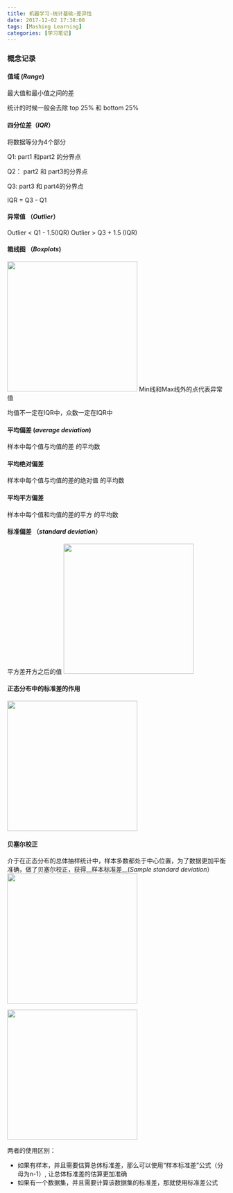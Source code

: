 ```yaml
---
title: 机器学习-统计基础-差异性
date: 2017-12-02 17:38:08
tags: [Mashing Learning]
categories: [学习笔记]
---
```


### 概念记录

#### 值域 (_Range_)
最大值和最小值之间的差

统计的时候一般会去除 top 25% 和 bottom 25%

#### 四分位差（_IQR_）

将数据等分为4个部分

Q1: part1 和part2 的分界点

Q2： part2 和 part3的分界点

Q3:  part3 和 part4的分界点

IQR = Q3 - Q1

<!-- more -->
#### 异常值 （_Outlier_）

Outlier  < Q1 - 1.5(IQR)
Outlier > Q3 + 1.5 (IQR)

#### 箱线图 （_Boxplots_)
<img src="../../../../images/article/FB4B3A453769DB1DD1CE9E5B88EC4149.jpg" width="300px">
Min线和Max线外的点代表异常值

均值不一定在IQR中，众数一定在IQR中

#### 平均偏差 (_average deviation_)
样本中每个值与均值的差 的平均数

#### 平均绝对偏差
样本中每个值与均值的差的绝对值 的平均数

#### 平均平方偏差 
样本中每个值和均值的差的平方 的平均数

#### 标准偏差 （_standard deviation_）
平方差开方之后的值
<img src="../../../../images/article/0B48AEFC87020416F9EFC38F54295E44.jpg" width="300px">


#### 正态分布中的标准差的作用
<img src="../../../../images/article/3C26B517B4215C3A09CF44247AD681BD.jpg" width="300px">

#### 贝塞尔校正 
介于在正态分布的总体抽样统计中，样本多数都处于中心位置，为了数据更加平衡准确，做了贝塞尔校正，获得__样本标准差__(_Sample standard deviation_）
<img src="../../../../images/article/8EB62503AE4F494F1F50F0603ED2CB2C.jpg" width="300px">


<img src="../../../../images/article/CE115AD12C8E168DCD0689C84CD6621F.jpg" width="300px">


两者的使用区别：
* 如果有样本，并且需要估算总体标准差，那么可以使用“样本标准差”公式（分母为n-1）, 让总体标准差的估算更加准确
* 如果有一个数据集，并且需要计算该数据集的标准差，那就使用标准差公式


